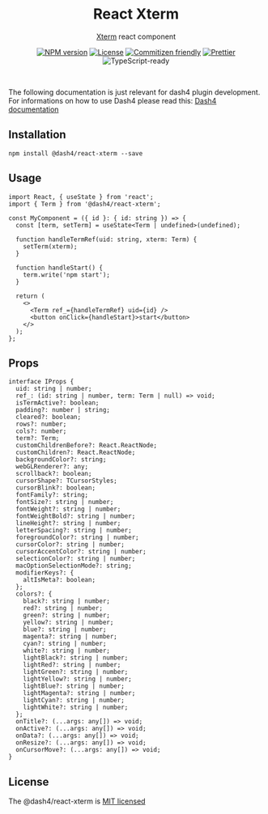 
<div align="center">
<h1>React Xterm</h1>

[Xterm](https://github.com/xtermjs/xterm.js) react component
<br />

[![NPM version](https://badge.fury.io/js/%40dash4%2Freact-xterm.svg)](https://www.npmjs.com/package/@dash4/react-xterm)
[![License](https://img.shields.io/badge/license-MIT-green.svg)](http://opensource.org/licenses/MIT) [![Commitizen friendly](https://img.shields.io/badge/commitizen-friendly-brightgreen.svg)](http://commitizen.github.io/cz-cli/) [![Prettier](https://img.shields.io/badge/Code%20Style-Prettier-green.svg)](https://github.com/prettier/prettier) 
![TypeScript-ready](https://img.shields.io/npm/types/@dash4/react-xterm.svg)

<br />
</div>

The following documentation is just relevant for dash4 plugin development. For informations on how to use Dash4 please read this: [Dash4 documentation](https://github.com/smollweide/dash4/blob/master/README.md)

## Installation

```shell
npm install @dash4/react-xterm --save
```

## Usage

```tsx
import React, { useState } from 'react';
import { Term } from '@dash4/react-xterm';

const MyComponent = ({ id }: { id: string }) => {
  const [term, setTerm] = useState<Term | undefined>(undefined);

  function handleTermRef(uid: string, xterm: Term) {
    setTerm(xterm);
  }

  function handleStart() {
    term.write('npm start');
  }

  return (
    <>
      <Term ref_={handleTermRef} uid={id} />
      <button onClick={handleStart}>start</button>
    </>
  );
};
```

## Props

```tsx
interface IProps {
  uid: string | number;
  ref_: (id: string | number, term: Term | null) => void;
  isTermActive?: boolean;
  padding?: number | string;
  cleared?: boolean;
  rows?: number;
  cols?: number;
  term?: Term;
  customChildrenBefore?: React.ReactNode;
  customChildren?: React.ReactNode;
  backgroundColor?: string;
  webGLRenderer?: any;
  scrollback?: boolean;
  cursorShape?: TCursorStyles;
  cursorBlink?: boolean;
  fontFamily?: string;
  fontSize?: string | number;
  fontWeight?: string | number;
  fontWeightBold?: string | number;
  lineHeight?: string | number;
  letterSpacing?: string | number;
  foregroundColor?: string | number;
  cursorColor?: string | number;
  cursorAccentColor?: string | number;
  selectionColor?: string | number;
  macOptionSelectionMode?: string;
  modifierKeys?: {
    altIsMeta?: boolean;
  };
  colors?: {
    black?: string | number;
    red?: string | number;
    green?: string | number;
    yellow?: string | number;
    blue?: string | number;
    magenta?: string | number;
    cyan?: string | number;
    white?: string | number;
    lightBlack?: string | number;
    lightRed?: string | number;
    lightGreen?: string | number;
    lightYellow?: string | number;
    lightBlue?: string | number;
    lightMagenta?: string | number;
    lightCyan?: string | number;
    lightWhite?: string | number;
  };
  onTitle?: (...args: any[]) => void;
  onActive?: (...args: any[]) => void;
  onData?: (...args: any[]) => void;
  onResize?: (...args: any[]) => void;
  onCursorMove?: (...args: any[]) => void;
}
```

## License

The @dash4/react-xterm is [MIT licensed](./LICENSE)
